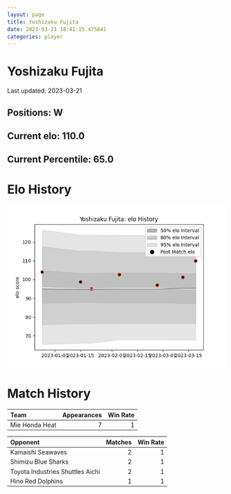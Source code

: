 ```yaml
---  
layout: page  
title: Yoshizaku Fujita  
date: 2023-03-21 18:41:15.475841  
categories: player  
---
```

# Yoshizaku Fujita


Last updated: 2023-03-21
## Positions: W

## Current elo: 110.0

## Current Percentile: 65.0

# Elo History


![elo history](history_YoshizakuFujita.png)
# Match History


| Team           |   Appearances |   Win Rate |
|:---------------|--------------:|-----------:|
| Mie Honda Heat |             7 |          1 |

| Opponent                         |   Matches |   Win Rate |
|:---------------------------------|----------:|-----------:|
| Kamaishi Seawaves                |         2 |          1 |
| Shimizu Blue Sharks              |         2 |          1 |
| Toyota Industries Shuttles Aichi |         2 |          1 |
| Hino Red Dolphins                |         1 |          1 |